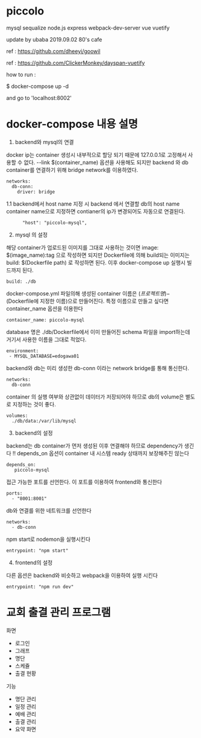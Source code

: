 # piccolo
mysql sequalize node.js express webpack-dev-server vue vuetify  

update by ubaba 2019.09.02
80's cafe


ref : https://github.com/dheeyi/goowil

ref : https://github.com/ClickerMonkey/dayspan-vuetify

how to run :

$ docker-compose up -d

and go to 'localhost:8002'


# docker-compose 내용 설명 

  1. backend와 mysql의 연결
  
  docker ip는 container 생성시 내부적으로 할당 되기 때문에 127.0.0.1로 고정해서 사용할 수 없다. 
  --link $(container_name) 옵션을 사용해도 되지만 backend 와 db container를 연결하기 위해 bridge network를 이용하였다. 

    networks:
      db-conn:
        driver: bridge
        
        
  1.1 backend에서 host name 지정 시 backend 에서 연결할 db의 host name container name으로 지정하면 contianer의 ip가 변경되어도 자동으로 연결된다. 
   
          "host": "piccolo-mysql", 

  2. mysql 의 설정

  해당 container가 업로드된 이미지를 그대로 사용하는 것이면 image: $(image_name):tag 으로 작성하면 되지만
  Dockerfile에 의해 build되는 이미지는 build: $(Dockerfile path) 로 작성하면 된다. 이후 docker-compose up 실행시 빌드까지 된다.

    build: ./db

  docker-compose.yml 파일의해 생성된 container 이름은  $(프로젝트명)-$(Dockerfile에 지정한 이름)으로 만들어진다. 
  특정 이름으로 만들고 싶다면 container_name 옵션을 이용한다

    container_name: piccolo-mysql

  database 명은 ./db/Dockerfile에서 이미 만들어진 schema 파일을 import하는데 거기서 사용한 이름을 그대로 적었다.
    
    environment:
     - MYSQL_DATABASE=edogawa01

  backend와 db는 미리 생성한 db-conn 이라는 network bridge를 통해 통신한다.
  
    networks:
      db-conn

  container 의 실행 여부와 상관없이 데이터가 저장되어야 하므로 db의 volume은 별도로 지정하는 것이 좋다.
    
    volumes:
      ./db/data:/var/lib/mysql

  3. backend의 설정
  
  backend는 db container가 먼저 생성된 이후 연결해야 하므로 dependency가 생긴다 
  !! depends_on 옵션이 container 내 시스템 ready 상태까지 보장해주진 않는다 
    
    depends_on:
       piccolo-mysql
       
  접근 가능한 포트를 선언한다. 이 포트를 이용하여 frontend와 통신한다
  
    ports:
      - "8001:8001"
  
  db와 연결를 위한 네트워크를 선언한다 
    
    networks:
      - db-conn
      
  npm start로 nodemon을 실행시킨다 
    
    entrypoint: "npm start"
  
  4. frontend의 설정
  
  다른 옵션은 backend와 비슷하고 webpack을 이용하여 실행 시킨다 
    
    entrypoint: "npm run dev" 

# 교회 출결 관리 프로그램

화면
- 로그인
- 그래프
- 명단
- 스케쥴
- 출결 현황

기능
- 명단 관리
- 일정 관리
- 예배 관리
- 출결 관리
- 요약 화면
